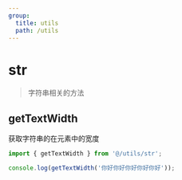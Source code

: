 ```yaml
---
group:
  title: utils
  path: /utils
---
```


# str

> 字符串相关的方法

## getTextWidth

获取字符串的在元素中的宽度

```ts
import { getTextWidth } from '@/utils/str';

console.log(getTextWidth('你好你好你好你好你好'));
```
